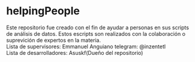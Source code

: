 # helpingPeople
Este repositorio fue creado con el fin de ayudar a personas en sus scripts de análisis de datos. Estos escripts son realizados con la colaboración o suprevición de expertos en la materia.    
Lista de supervisores:  Emmanuel Anguiano telegram: @inzentetl  
Lista de desarrolladores:  Asuskf(Dueño del repositorio) 
